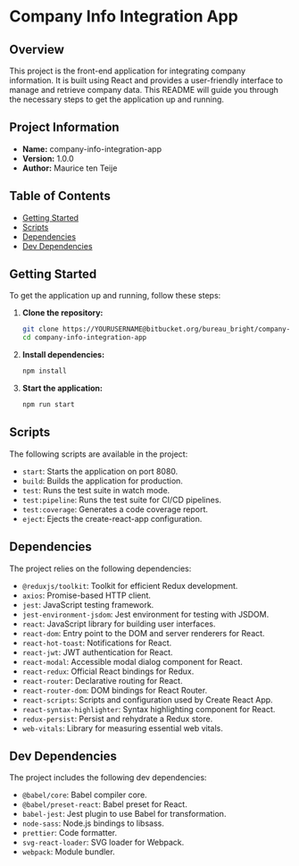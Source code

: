 
# Company Info Integration App

## Overview

This project is the front-end application for integrating company information. It is built using React and provides a user-friendly interface to manage and retrieve company data. This README will guide you through the necessary steps to get the application up and running.

## Project Information

- **Name:** company-info-integration-app
- **Version:** 1.0.0
- **Author:** Maurice ten Teije

## Table of Contents

- [Getting Started](#getting-started)
- [Scripts](#scripts)
- [Dependencies](#dependencies)
- [Dev Dependencies](#dev-dependencies)

## Getting Started

To get the application up and running, follow these steps:

1. **Clone the repository:**

   ```sh
   git clone https://YOURUSERNAME@bitbucket.org/bureau_bright/company-info-integration-front-end.git
   cd company-info-integration-app
   ```

2. **Install dependencies:**

    ```sh
    npm install
    ```

3. **Start the application:**

    ```sh
    npm run start
    ```

## **Scripts**
The following scripts are available in the project:

- `start`: Starts the application on port 8080.
- `build`: Builds the application for production.
- `test`: Runs the test suite in watch mode.
- `test:pipeline`: Runs the test suite for CI/CD pipelines.
- `test:coverage`: Generates a code coverage report.
- `eject`: Ejects the create-react-app configuration.

## **Dependencies**
The project relies on the following dependencies:

- `@reduxjs/toolkit`: Toolkit for efficient Redux development.
- `axios`: Promise-based HTTP client.
- `jest`: JavaScript testing framework.
- `jest-environment-jsdom`: Jest environment for testing with JSDOM.
- `react`: JavaScript library for building user interfaces.
- `react-dom`: Entry point to the DOM and server renderers for React.
- `react-hot-toast`: Notifications for React.
- `react-jwt`: JWT authentication for React.
- `react-modal`: Accessible modal dialog component for React.
- `react-redux`: Official React bindings for Redux.
- `react-router`: Declarative routing for React.
- `react-router-dom`: DOM bindings for React Router.
- `react-scripts`: Scripts and configuration used by Create React App.
- `react-syntax-highlighter`: Syntax highlighting component for React.
- `redux-persist`: Persist and rehydrate a Redux store.
- `web-vitals`: Library for measuring essential web vitals.

## **Dev Dependencies**
The project includes the following dev dependencies:

- `@babel/core`: Babel compiler core.
- `@babel/preset-react`: Babel preset for React.
- `babel-jest`: Jest plugin to use Babel for transformation.
- `node-sass`: Node.js bindings to libsass.
- `prettier`: Code formatter.
- `svg-react-loader`: SVG loader for Webpack.
- `webpack`: Module bundler.
